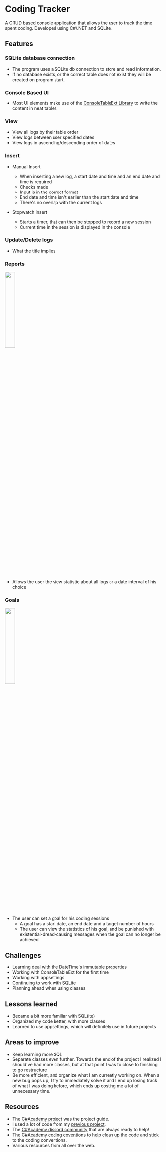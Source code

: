 # Coding Tracker

A CRUD based console application that allows the user to track the time spent coding. Developed using C#/.NET and SQLite.

## Features

### SQLite database connection

  - The program uses a SQLite db connection to store and read information.
  - If no database exists, or the correct table does not exist they will be created on program start.
  
### Console Based UI
- Most UI elements make use of the [ConsoleTableExt Library](https://github.com/minhhungit/ConsoleTableExt) to write the content in neat tables

### View
- View all logs by their table order
- View logs between user specified dates
- View logs in ascending/descending order of dates

### Insert
- Manual Insert
  - When inserting a new log, a start date and time and an end date and time is required
  - Checks made
  - Input is in the correct format
  - End date and time isn't earlier than the start date and time
  - There's no overlap with the current logs
  
- Stopwatch insert
  - Starts a timer, that can then be stopped to record a new session
  - Current time in the session is displayed in the console
 
### Update/Delete logs
- What the title implies
 
### Reports
<img src ="https://user-images.githubusercontent.com/64802476/223473097-af5cdbb8-d387-4686-80cd-5c4d5dfb5874.png" width=25%>

- Allows the user the view statistic about all logs or a date interval of his choice

### Goals
<img src="https://user-images.githubusercontent.com/64802476/223470652-3db8f1ce-160f-4a82-b00a-a0146a35af86.png" width=25%>

- The user can set a goal for his coding sessions
  - A goal has a start date, an end date and a target number of hours
  - The user can view the statistics of his goal, and be punished with existential-dread-causing messages when the goal can no longer be achieved
  


## Challenges
- Learning deal with the DateTime's immutable properties
- Working with ConsoleTableExt for the first time
- Working with appsettings
- Continuing to work with SQLite
- Planning ahead when using classes


## Lessons learned
- Became a bit more familiar with SQL(ite)
- Organized my code better, with more classes
- Learned to use appsettings, which will definitely use in future projects


## Areas to improve
- Keep learning more SQL
- Separate classes even further. Towards the end of the project I realized I should've had more classes, but at that point I was to close to finishing to go restructure
- Be more efficient, and organize what I am currently working on. When a new bug pops up, I try to immediately solve it and I end up losing track of what I was doing before, which ends up costing me a lot of unnecessary time.



## Resources
- The [C#Academy project](https://www.thecsharpacademy.com/project/13) was the project guide.
- I used a lot of code from my [previous project](https://github.com/ThePortugueseMan/CodeReviews.Console.HabitTracker).
- The [C#Academy discord community](https://discord.com/invite/JVnwYdM79C) that are always ready to help!
- The [C#Academy coding coventions](https://thecsharpacademy.com/article/58) to help clean up the code and stick to the coding conventions.
- Various resources from all over the web.
